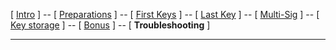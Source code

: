 [ [Intro](README.md) ] -- [ [Preparations]( hodl-guide_10_preparations.md) ] -- [ [First Keys](hodl-guide_20_first-keys.md) ] -- [ [Last Key](hodl-guide_30_last-key.md) ] -- [ [Multi-Sig](hodl-guide_40_multi-sig.md) ] -- [ [Key storage](hodl-guide_50_key-storage.md
) ] -- [ [Bonus](hodl-guide_60_bonus.md) ] -- [ **Troubleshooting** ]

---
